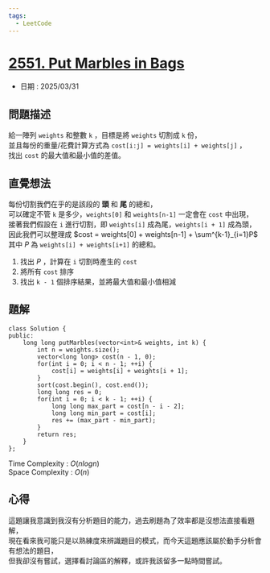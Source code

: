 ```yaml
---
tags:
  - LeetCode
---
```


# [2551. Put Marbles in Bags](https://leetcode.com/problems/put-marbles-in-bags/description/)  

+ 日期 : 2025/03/31  

## 問題描述  

給一陣列 `weights` 和整數 `k` ，目標是將 `weights` 切割成 `k` 份，  
並且每份的重量/花費計算方式為 `cost[i:j] = weights[i] + weights[j]` ，  
找出 `cost` 的最大值和最小值的差值。  

## 直覺想法  

每份切割我們在乎的是該段的 **頭** 和 **尾** 的總和，  
可以確定不管 `k` 是多少，`weights[0]` 和 `weights[n-1]` 一定會在 `cost` 中出現，  
接著我們假設在 `i` 進行切割，即 `weights[i]` 成為尾，`weights[i + 1]` 成為頭，  
因此我們可以整理成 $cost = weights[0] + weights[n-1] + \sum^{k-1}_{i=1}P$  
其中 $P$ 為 `weights[i] + weights[i+1]` 的總和。  

1. 找出 $P$ ，計算在 `i` 切割時產生的 `cost`  
2. 將所有 `cost` 排序  
3. 找出 `k - 1` 個排序結果，並將最大值和最小值相減  

## 題解  

```cpp=
class Solution {
public:
    long long putMarbles(vector<int>& weights, int k) {
        int n = weights.size();
        vector<long long> cost(n - 1, 0);
        for(int i = 0; i < n - 1; ++i) {
            cost[i] = weights[i] + weights[i + 1];
        }
        sort(cost.begin(), cost.end());
        long long res = 0;
        for(int i = 0; i < k - 1; ++i) {
            long long max_part = cost[n - i - 2];
            long long min_part = cost[i];
            res += (max_part - min_part);
        }
        return res;
    }
};
```

Time Complexity : $O(nlogn)$  
Space Complexity : $O(n)$  

## 心得  

這題讓我意識到我沒有分析題目的能力，過去刷題為了效率都是沒想法直接看題解，  
現在看來我可能只是以熟練度來辨識題目的模式，而今天這題應該屬於動手分析會有想法的題目，  
但我卻沒有嘗試，選擇看討論區的解釋，或許我該留多一點時間嘗試。  
